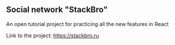 ## Social network "StackBro"

An open tutorial project for practicing all the new features in React

Link to the project: https://stackbro.ru
